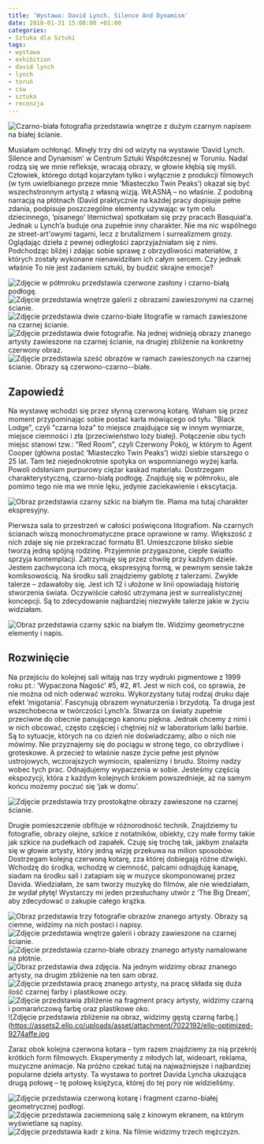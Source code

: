 ```yaml
---
title: 'Wystawa: David Lynch. Silence And Dynamism'
date: 2018-01-31 15:08:00 +01:00
categories:
- Sztuka dla Sztuki
tags:
- wystawa
- exhibition
- david lynch
- lynch
- toruń
- csw
- sztuka
- recenzja
---
```


![Czarno-biała fotografia przedstawia wnętrze z dużym czarnym napisem na białej ścianie.](https://assets1.ello.co/uploads/asset/attachment/7022117/ello-optimized-fdb62922.jpg)

<olela-narrative>
Musiałam ochłonąć. Minęły trzy dni od wizyty na wystawie ‘David Lynch. Silence and Dynamism’ w Centrum Sztuki Współczesnej w Toruniu. Nadal rodzą się we mnie refleksje, wracają obrazy, w głowie kłębią się myśli. Człowiek, którego dotąd kojarzyłam tylko i wyłącznie z produkcji filmowych (w tym uwielbianego przeze mnie ‘Miasteczko Twin Peaks’) okazał się być wszechstronnym artystą z własną wizją. WŁASNĄ – no właśnie. Z podobną narracją na płótnach (David praktycznie na każdej pracy dopisuje pełne zdania, podpisuje poszczególne elementy używając w tym celu dziecinnego, ‘pisanego’ liternictwa) spotkałam się przy pracach Basquiat’a. Jednak u Lynch’a buduje ona zupełnie inny charakter. Nie ma nic wspólnego ze street-art'owymi tagami, lecz z brutalizmem i surrealizmem grozy. Oglądając dzieła z pewnej odległości zaprzyjaźniałam się z nimi. Podchodząc bliżej i zdając sobie sprawę z obrzydliwości materiałów, z których zostały wykonane nienawidziłam ich całym sercem. Czy jednak właśnie To nie jest zadaniem sztuki, by budzić skrajne emocje?
</olela-narrative>

![Zdjęcie w półmroku przedstawia czerwone zasłony i czarno-białą podłogę.](https://assets0.ello.co/uploads/asset/attachment/7022198/ello-optimized-62e544a2.jpg)
![Zdjęcie przedstawia wnętrze galerii z obrazami zawieszonymi na czarnej ścianie.](https://assets1.ello.co/uploads/asset/attachment/7022148/ello-optimized-e847845e.jpg)
![Zdjęcie przedstawia dwie czarno-białe litografie w ramach zawieszone na czarnej ścianie.](https://assets2.ello.co/uploads/asset/attachment/7022153/ello-optimized-1b6c282e.jpg)
![Zdjęcie przedstawia dwie fotografie. Na jednej widnieją obrazy znanego artysty zawieszone na czarnej ścianie, na drugiej zbliżenie na konkretny czerwony obraz.](https://assets0.ello.co/uploads/asset/attachment/7022138/ello-optimized-6c9eb791.jpg)
![Zdjęcie przedstawia sześć obrazów w ramach zawieszonych na czarnej ścianie. Obrazy są czerwono-czarno--białe.](https://assets0.ello.co/uploads/asset/attachment/7022136/ello-optimized-66ce9e3b.jpg)

## Zapowiedź

Na wystawę wchodzi się przez słynną czerwoną kotarę. Waham się przez moment przypominając sobie postać karła mówiącego od tyłu.
"Black Lodge", czyli "czarna loża" to miejsce znajdujące się w innym wymiarze, miejsce ciemności i zła (przeciwieństwo loży białej). Połączenie obu tych miejsc stanowi tzw.: "Red Room", czyli Czerwony Pokój, w którym to Agent Cooper (główna postać ‘Miasteczko Twin Peaks’) widzi siebie starszego o 25 lat. Tam też niejednokrotnie spotyka on wspomnianego wyżej karła.
Powoli odsłaniam purpurowy ciężar kaskad materiału. Dostrzegam charakterystyczną, czarno-białą podłogę. Znajduję się w półmroku, ale pomimo tego nie ma we mnie lęku, jedynie zaciekawienie i ekscytacja.

![Obraz przedstawia czarny szkic na białym tle. Plama ma tutaj charakter ekspresyjny.](https://assets2.ello.co/uploads/asset/attachment/7022120/ello-optimized-eee79b4c.jpg)

Pierwsza sala to przestrzeń w całości poświęcona litografiom. Na czarnych ścianach wiszą monochromatyczne prace oprawione w ramy. Większość z nich zdaje się nie przekraczać formatu B1. Umieszczone blisko siebie tworzą jedną spójną rodzinę. Przyjemnie przygaszone, ciepłe światło sprzyja kontemplacji. Zatrzymuję się przez chwilę przy każdym dziele. Jestem zachwycona ich mocą, ekspresyjną formą, w pewnym sensie także komiksowością. Na środku sali znajdziemy gablotę z talerzami. Zwykłe talerze – zdawałoby się. Jest ich 12 i ułożone w linii opowiadają historię stworzenia świata. Oczywiście całość utrzymana jest w surrealistycznej koncepcji. Są to zdecydowanie najbardziej niezwykłe talerze jakie w życiu widziałam.

![Obraz przedstawia czarny szkic na białym tle. Widzimy geometryczne elementy i napis.](https://assets2.ello.co/uploads/asset/attachment/7022200/ello-optimized-04a2a1b4.jpg)

## Rozwinięcie

Na przejściu do kolejnej sali witają nas trzy wydruki pigmentowe z 1999 roku pt.: ‘Wypaczona Nagość’ #5, #2, #1. Jest w nich coś, co sprawia, że nie można od nich oderwać wzroku. Wykorzystany tutaj rodzaj druku daje efekt ‘migotania’. Fascynują obrazem wynaturzenia i brzydotą. 
Ta druga jest wszechobecna w twórczości Lynch’a. Stwarza on światy zupełnie przeciwne do obecnie panującego kanonu piękna. Jednak chcemy z nimi i w nich obcować, często częściej i chętniej niż w laboratorium lalki barbie. Są to sytuacje, których na co dzień nie doświadczamy, albo o nich nie mówimy. Nie przyznajemy się do pociągu w stronę tego, co obrzydliwe i groteskowe. A przecież to właśnie nasze życie pełne jest płynów ustrojowych, wczorajszych wymiocin, spalenizny i brudu. Stoimy nadzy wobec tych prac. Odnajdujemy wypaczenia w sobie. Jesteśmy częścią ekspozycji, która z każdym kolejnych krokiem powszednieje, aż na samym końcu możemy poczuć się ‘jak w domu’. 

![Zdjęcie przedstawia trzy prostokątne obrazy zawieszone na czarnej ścianie.](https://assets1.ello.co/uploads/asset/attachment/7022131/ello-optimized-93741387.jpg)

Drugie pomieszczenie obfituje w różnorodność technik. Znajdziemy tu fotografie, obrazy olejne, szkice z notatników, obiekty, czy małe formy takie jak szkice na pudełkach od zapałek. Czuję się trochę tak, jakbym znalazła się w głowie artysty, który jedną wizję przekuwa na milion sposobów. Dostrzegam kolejną czerwoną kotarę, zza której dobiegają różne dźwięki. Wchodzę do środka, wchodzę w ciemność, palcami odnajduję kanapę, siadam na środku sali i zatapiam się w muzyce skomponowanej przez Davida. Wiedziałam, że sam tworzy muzykę do filmów, ale nie wiedziałam, że wydał płytę! Wystarczy mi jeden przesłuchany utwór z ‘The Big Dream’, aby zdecydować o zakupie całego krążka. 


![Obraz przedstawia trzy fotografie obrazów znanego artysty. Obrazy są ciemne, widzimy na nich postaci i napisy.](https://assets1.ello.co/uploads/asset/attachment/7022122/ello-optimized-1f8e34ff.jpg)
![Zdjęcie przedstawia wnętrze galerii i obrazy zawieszone na czarnej ścianie.](https://assets1.ello.co/uploads/asset/attachment/7022126/ello-optimized-07744f78.jpg)
![Zdjęcie przedstawia czarno-białe obrazy znanego artysty namalowane na płótnie.](https://assets1.ello.co/uploads/asset/attachment/7022171/ello-optimized-d868aea1.jpg)
![Obraz przedstawia dwa zdjęcia. Na jednym widzimy obraz znanego artysty, na drugim zbliżenie na ten sam obraz.](https://assets0.ello.co/uploads/asset/attachment/7022132/ello-optimized-78375ae8.jpg)
![Zdjęcie przedstawia pracę znanego artysty, na pracę składa się duża ilość czarnej farby i plastikowe oczy.](https://assets1.ello.co/uploads/asset/attachment/7022182/ello-optimized-9f26eadd.jpg)
![Zdjęcie przedstawia zbliżenie na fragment pracy artysty, widzimy czarną i pomarańczową farbę oraz plastikowe oko.](https://assets2.ello.co/uploads/asset/attachment/7022189/ello-optimized-e65084d4.jpg)
![Zdjęcie przedstawia zbliżenie na obraz, widzimy gęstą czarną farbę.](https://assets2.ello.co/uploads/asset/attachment/7022192/ello-optimized-9274affe.jpg


Zaraz obok kolejna czerwona kotara – tym razem znajdziemy za nią przekrój krótkich form filmowych. Eksperymenty z młodych lat, wideoart, reklama, muzyczne animacje. Na próżno czekać tutaj na najważniejsze i najbardziej popularne dzieła artysty. Ta wystawa to portret Davida Lyncha ukazująca drugą połowę – tę połowę księżyca, której do tej pory nie widzieliśmy.

![Zdjęcie przedstawia czerwoną kotarę i fragment czarno-białej geometrycznej podłogi.](https://assets2.ello.co/uploads/asset/attachment/7022143/ello-optimized-0646de9a.jpg)
![Zdjęcie przedstawia zaciemnioną salę z kinowym ekranem, na którym wyświetlane są napisy.](https://assets2.ello.co/uploads/asset/attachment/7022205/ello-optimized-f21ae302.jpg)
![Zdjęcie przedstawia kadr z kina. Na filmie widzimy trzech mężczyzn.](https://assets1.ello.co/uploads/asset/attachment/7022140/ello-optimized-f211fb23.jpg)